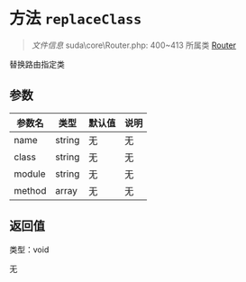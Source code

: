 # 方法 `replaceClass`

> *文件信息* suda\core\Router.php: 400~413
> 所属类 [Router](../Router.md)


替换路由指定类


## 参数


| 参数名 | 类型 | 默认值 | 说明 |
|--------|-----|-------|-------|
| name |  string | 无 | 无 |
| class |  string | 无 | 无 |
| module |  string | 无 | 无 |
| method |  array | 无 | 无 |



## 返回值

类型：void

无

